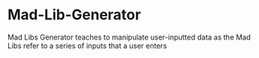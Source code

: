 # Mad-Lib-Generator

Mad Libs Generator teaches to manipulate user-inputted data as the Mad Libs refer to a series of inputs that a user enters
